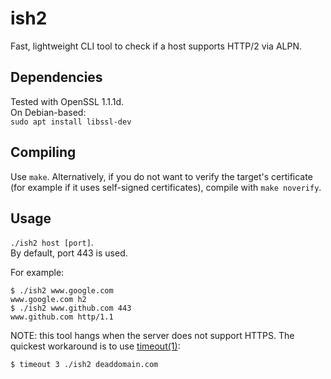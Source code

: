 # ish2
Fast, lightweight CLI tool to check if a host supports HTTP/2 via ALPN.

## Dependencies ##
Tested with OpenSSL 1.1.1d.\
On Debian-based:\
`sudo apt install libssl-dev`

## Compiling ##
Use `make`. Alternatively, if you do not want to verify the target's certificate (for example if it uses self-signed certificates), compile with `make noverify`.

## Usage ##
`./ish2 host [port]`.\
By default, port 443 is used.

For example:
```
$ ./ish2 www.google.com
www.google.com h2
$ ./ish2 www.github.com 443
www.github.com http/1.1
```

NOTE: this tool hangs when the server does not support HTTPS. The quickest workaround is to use [timeout(1)](https://man7.org/linux/man-pages/man1/timeout.1.html):
```
$ timeout 3 ./ish2 deaddomain.com
```
